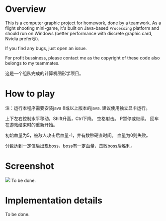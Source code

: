# Overview

This is a computer graphic project for homework, done by a teamwork.
As a flight shooting mini-game, it's built on Java-based `Processing`
platform and should run on Windows (better performance with discrete graphic card, Nvidia prefer😏️).

If you find any bugs, just open an issue.

For profit bussiness, please contact me as the copyright of these code
also belongs to my teammates.


这是一个组队完成的计算机图形学项目。



# How to play

注：运行本程序需要安装java 8或以上版本的java. 建议使用独立显卡运行。

上下左右控制水平移动，Shift升高，Ctrl下降。
空格射击。
P暂停或继续。
回车在游戏结束时的重新开始。

初始血量为5，被敌人攻击后血量-1，并有数秒硬直时间。
血量为0则失败。

分数达到一定值后出现boss，boss有一定血量，击败boss后胜利。

# Screenshot
![](readMeImg/sample.gif)
To be done.

# Implementation details

To be done.


